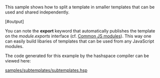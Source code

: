 
This sample shows how to split a template in smaller templates that can be used and shared independently.

[#output]

You can note the **export** keyword that automatically publishes the template on the *module.exports* interface (cf. [Common JS modules][cjs]). This way one can easily build libaries of templates that can be used from any JavaScript modules.

The code generated for this example by the hashspace compiler can be viewed here:

[samples/subtemplates/subtemplates.hsp][subtemplates.hsp]

[cjs]: http://wiki.commonjs.org/wiki/Modules/1.1
[subtemplates.hsp]: samples/subtemplates/subtemplates.hsp
